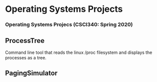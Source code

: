 # Operating Systems Projects
### Operating Systems Projecs (CSCI340: Spring 2020)

## ProcessTree
Command line tool that reads the linux /proc filesystem and displays the processes as a tree.

## PagingSimulator
